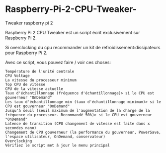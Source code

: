 # Raspberry-Pi-2-CPU-Tweaker-

Tweaker raspberry pi 2

Raspberry Pi 2 CPU Tweaker est un script écrit exclusivement sur Raspberry Pi 2.

Si overclocking du cpu recommander un kit de refroidissement:dissipateurs pour Raspberry Pi 2.

Avec ce script, vous pouvez faire / voir ces choses:

    Température de l'unité centrale
    CPU Voltage
    La vitesse du processeur minimum
    Top CPU de vitesse
    CPU de la vitesse actuelle
    Taux d'échantillonnage (fréquence d'échantillonnage)> si le CPU est gouverneur "OnDemand"
    Les taux d'échantillonnage min (taux d'échantillonnage minimum)> si le CPU est gouverneur "OnDemand"
    Jusqu'à seuil (seuil maximum de l'augmentation de la charge de la fréquence du processeur. Recommandé 50%)> si le CPU est gouverneur "OnDemand"
    Latence de transition (CPU changement de vitesse est faite dans x secondes nano)
    Changement de CPU gouverneur (la performance du gouverneur, PowerSave, l'espace utilisateur, OnDemand, conservateur)
    Overclocking
    Vérifiez le script met à jour le menu principal 
